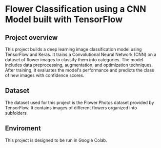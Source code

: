 # Flower Classification using a CNN Model built with TensorFlow

## Project overview
This project builds a deep learning image classification model using TensorFlow and Keras. It trains a Convolutional Neural Network (CNN) on a dataset of flower images to classify them into categories. The model includes data preprocessing, augmentation, and optimization techniques. After training, it evaluates the model's performance and predicts the class of new images with confidence scores.

## Dataset
The dataset used for this project is the Flower Photos dataset provided by TensorFlow. It contains images of different flowers organized into subfolders.

## Enviroment 
This project is designed to be run in Google Colab. 

